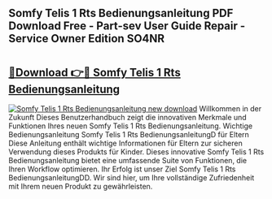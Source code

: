 ## Somfy Telis 1 Rts Bedienungsanleitung PDF Download Free - Part-sev User Guide Repair - Service Owner Edition SO4NR

# <h2><a href="http://df5lzik.blite.top/?on=Somfy+Telis+1+Rts+Bedienungsanleitung">🔗Download 👉🔴 Somfy Telis 1 Rts Bedienungsanleitung</a></h2>

[![Somfy Telis 1 Rts Bedienungsanleitung new download](https://i.imgur.com/lujVjoI.png)](http://df5lzik.blite.top/?on=Somfy+Telis+1+Rts+Bedienungsanleitung)
Willkommen in der Zukunft Dieses Benutzerhandbuch zeigt die innovativen Merkmale und Funktionen Ihres neuen Somfy Telis 1 Rts Bedienungsanleitung. Wichtige Bedienungsanleitung Somfy Telis 1 Rts BedienungsanleitungD für Eltern Diese Anleitung enthält wichtige Informationen für Eltern zur sicheren Verwendung dieses Produkts für Kinder. Dieses innovative Somfy Telis 1 Rts Bedienungsanleitung bietet eine umfassende Suite von Funktionen, die Ihren Workflow optimieren. Ihr Erfolg ist unser Ziel Somfy Telis 1 Rts BedienungsanleitungDD. Wir sind hier, um Ihre vollständige Zufriedenheit mit Ihrem neuen Produkt zu gewährleisten.
